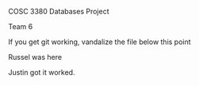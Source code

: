 COSC 3380 Databases Project

Team 6

If you get git working, vandalize the file below this point

Russel was here


Justin got it worked. 